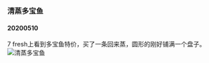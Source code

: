 ### 清蒸多宝鱼
#### 20200510
7 fresh上看到多宝鱼特价，买了一条回来蒸，圆形的刚好铺满一个盘子。
![清蒸多宝鱼](/resource/20200510清蒸多宝鱼/image.JPG)
